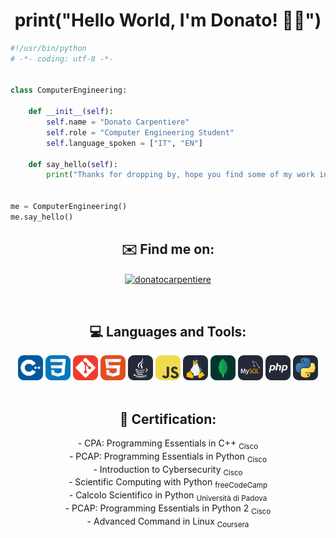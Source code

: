 <div align="center"><h1>print("Hello World, I'm Donato! 👨‍💻")</h1></div>

```python
#!/usr/bin/python
# -*- coding: utf-8 -*-


class ComputerEngineering:

    def __init__(self):
        self.name = "Donato Carpentiere"
        self.role = "Computer Engineering Student"
        self.language_spoken = ["IT", "EN"]

    def say_hello(self):
        print("Thanks for dropping by, hope you find some of my work interesting.")


me = ComputerEngineering()
me.say_hello()
```


<div align="center"><h2>✉️ Find me on:</h2></div>


<p align="center">
 <a href="https://www.linkedin.com/in/donato-carpentiere-329a39283/" target="blank"><img align="center" src="https://raw.githubusercontent.com/rahuldkjain/github-profile-readme-generator/master/src/images/icons/Social/linked-in-alt.svg" alt="donatocarpentiere" height="30" width="40" /></a>
</p>

<br />

<h2 align="center"> 💻 Languages and Tools: </h2>
<div align="center">
<img src="https://raw.githubusercontent.com/tandpfun/skill-icons/65dea6c4eaca7da319e552c09f4cf5a9a8dab2c8/icons/CPP.svg" alt="cpp" height="40"/>
<img src="https://github.com/tandpfun/skill-icons/raw/main/icons/CSS.svg" alt="css" width="40" height="40"/>
<img src="https://github.com/tandpfun/skill-icons/raw/main/icons/Git.svg" alt="git" width="40" height="40"/>
<img src="https://github.com/tandpfun/skill-icons/raw/main/icons/HTML.svg" alt="html" width="40" height="40"/>
<img src="https://github.com/tandpfun/skill-icons/raw/main/icons/Java-Dark.svg" alt="java" width="40" height="40"/>
<img src="https://github.com/tandpfun/skill-icons/raw/main/icons/JavaScript.svg" alt="js" width="40" height="40"/>
<img src="https://github.com/tandpfun/skill-icons/raw/main/icons/Linux-Dark.svg" alt="linux" width="40" height="40"/>
<img src="https://github.com/tandpfun/skill-icons/raw/main/icons/MongoDB.svg" alt="mongodb" width="40" height="40"/>
<img src="https://github.com/tandpfun/skill-icons/raw/main/icons/MySQL-Dark.svg" alt="mysql" width="40" height="40"/>
<img src="https://github.com/tandpfun/skill-icons/raw/main/icons/PHP-Dark.svg" alt="php" width="40" height="40"/>
<img src="https://github.com/tandpfun/skill-icons/raw/main/icons/Python-Dark.svg" alt="python" width="40" height="40"/>

</div>

<br />


<div align="center"><h2>📜 Certification: </h2>
    - CPA: Programming Essentials in C++ <sub>Cisco</sub><br>
    - PCAP: Programming Essentials in Python <sub>Cisco</sub><br>
    - Introduction to Cybersecurity <sub>Cisco</sub><br>
    - Scientific Computing with Python <sub>freeCodeCamp</sub><br>
    - Calcolo Scientifico in Python <sub>Università di Padova</sub><br> 
    - PCAP: Programming Essentials in Python 2 <sub>Cisco</sub><br> 
    - Advanced Command in Linux <sub>Coursera</sub><br>
</div>

